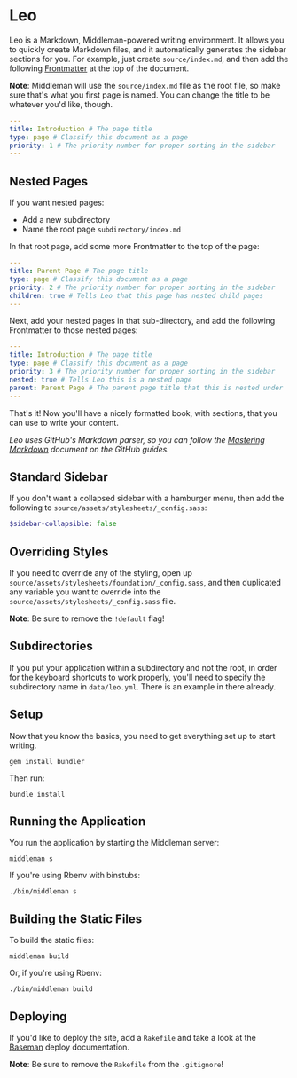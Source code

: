 Leo
===

Leo is a Markdown, Middleman-powered writing environment. It allows you to quickly create Markdown files, and it automatically generates the sidebar sections for you. For example, just create `source/index.md`, and then add the following [Frontmatter](http://middlemanapp.com/basics/frontmatter/) at the top of the document.

**Note**: Middleman will use the `source/index.md` file as the root file, so make sure that's what you first page is named. You can change the title to be whatever you'd like, though.

```yaml
---
title: Introduction # The page title
type: page # Classify this document as a page
priority: 1 # The priority number for proper sorting in the sidebar
---
```

Nested Pages
------------

If you want nested pages:

- Add a new subdirectory
- Name the root page `subdirectory/index.md`

In that root page, add some more Frontmatter to the top of the page:

```yaml
---
title: Parent Page # The page title
type: page # Classify this document as a page
priority: 2 # The priority number for proper sorting in the sidebar
children: true # Tells Leo that this page has nested child pages
---
```

Next, add your nested pages in that sub-directory, and add the following Frontmatter to those nested pages:

```yaml
---
title: Introduction # The page title
type: page # Classify this document as a page
priority: 3 # The priority number for proper sorting in the sidebar
nested: true # Tells Leo this is a nested page
parent: Parent Page # The parent page title that this is nested under
---
```

That's it! Now you'll have a nicely formatted book, with sections, that you can use to write your content.

*Leo uses GitHub's Markdown parser, so you can follow the [Mastering Markdown](https://guides.github.com/features/mastering-markdown/) document on the GitHub guides.*

Standard Sidebar
---------------

If you don't want a collapsed sidebar with a hamburger menu, then add the following to `source/assets/stylesheets/_config.sass`:

```sass
$sidebar-collapsible: false
```

Overriding Styles
-----------------

If you need to override any of the styling, open up `source/assets/stylesheets/foundation/_config.sass`, and then duplicated any variable you want to override into the `source/assets/stylesheets/_config.sass` file.

**Note**: Be sure to remove the `!default` flag!

Subdirectories
--------------

If you put your application within a subdirectory and not the root, in order for the keyboard shortcuts to work properly, you'll need to specify the subdirectory name in `data/leo.yml`. There is an example in there already.

Setup
-----

Now that you know the basics, you need to get everything set up to start writing.

```shell
gem install bundler
```

Then run:

```shell
bundle install
```

Running the Application
-----------------------

You run the application by starting the Middleman server:

```shell
middleman s
```

If you're using Rbenv with binstubs:

```shell
./bin/middleman s
```

Building the Static Files
-------------------------

To build the static files:

```shell
middleman build
```

Or, if you're using Rbenv:

```shell
./bin/middleman build
```

Deploying
---------

If you'd like to deploy the site, add a `Rakefile` and take a look at the [Baseman](https://github.com/drewbarontini/baseman#deploying) deploy documentation.

**Note**: Be sure to remove the `Rakefile` from the `.gitignore`!
